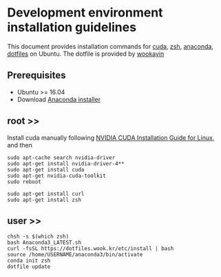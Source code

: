 # Development environment installation guidelines

This document provides installation commands for
[cuda](https://docs.nvidia.com/cuda/cuda-installation-guide-linux/index.html), [zsh](https://github.com/ohmyzsh/ohmyzsh), [anaconda](https://www.anaconda.com/), [dotfiles](https://github.com/wookayin/dotfiles) on Ubuntu.
The dotfile is provided by [wookayin](https://github.com/wookayin)

## Prerequisites
* Ubuntu >= 16.04
* Download [Anaconda installer](https://www.anaconda.com/products/individual)

## root >>
Install cuda manually following [NVIDIA CUDA Installation Guide for Linux](https://docs.nvidia.com/cuda/cuda-installation-guide-linux/index.html), and then


    sudo apt-cache search nvidia-driver
    sudo apt-get install nvidia-driver-4**
    sudo apt-get install cuda
    sudo apt-get nvidia-cuda-toolkit
    sudo reboot

    sudo apt-get install curl
    sudo apt-get install zsh

## user >>
    chsh -s $(which zsh)
    bash Anaconda3_LATEST.sh
    curl -fsSL https://dotfiles.wook.kr/etc/install | bash
    source /home/USERNAME/anaconda3/bin/activate
    conda init zsh
    dotfile update
